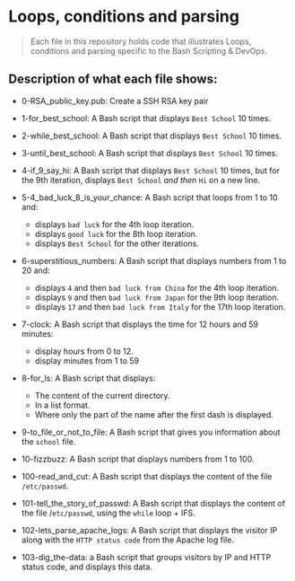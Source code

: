 # Loops, conditions and parsing
> Each file in this repository holds code that illustrates Loops, conditions and parsing
> specific to the Bash Scripting & DevOps.

## Description of what each file shows:
* 0-RSA_public_key.pub: Create a SSH RSA key pair

* 1-for_best_school: A Bash script that displays `Best School` 10 times.

* 2-while_best_school: A Bash script that displays `Best School` 10 times.

* 3-until_best_school: A Bash script that displays `Best School` 10 times.

* 4-if_9_say_hi: A Bash script that displays `Best School` 10 times, but for the 9th iteration, displays `Best School` *and then* `Hi` on a new line.

* 5-4_bad_luck_8_is_your_chance: A Bash script that loops from 1 to 10 and:

	- displays `bad luck` for the 4th loop iteration.
	- displays `good luck` for the 8th loop iteration.
	- displays `Best School` for the other iterations.

* 6-superstitious_numbers: A Bash script that displays numbers from 1 to 20 and:

	- displays `4` and then `bad luck from China` for the 4th loop iteration.
	- displays `9` and then `bad luck from Japan` for the 9th loop iteration.
	- displays `17` and then `bad luck from Italy` for the 17th loop iteration.

* 7-clock: A Bash script that displays the time for 12 hours and 59 minutes:

	- display hours from 0 to 12.
	- display minutes from 1 to 59

* 8-for_ls: A Bash script that displays:

	- The content of the current directory.
	- In a list format.
	- Where only the part of the name after the first dash is displayed.

* 9-to_file_or_not_to_file: A Bash script that gives you information about the `school` file.

* 10-fizzbuzz: A Bash script that displays numbers from 1 to 100.

* 100-read_and_cut: A Bash script that displays the content of the file `/etc/passwd`.

* 101-tell_the_story_of_passwd: A Bash script that displays the content of the file /`etc/passwd`, using the `while` loop + IFS.

* 102-lets_parse_apache_logs: A Bash script that displays the visitor IP along with the `HTTP status code` from the Apache log file.

* 103-dig_the-data: a Bash script that groups visitors by IP and HTTP status code, and displays this data.
